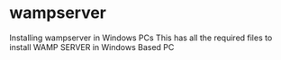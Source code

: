 # wampserver
Installing wampserver in Windows PCs
This has all the required files to install WAMP SERVER in Windows Based PC
